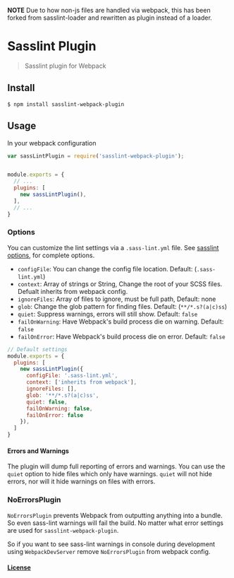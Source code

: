**NOTE**
Due to how non-js files are handled via webpack, this has been forked from sasslint-loader and rewritten as plugin instead of a loader.

# Sasslint Plugin

> Sasslint plugin for Webpack

## Install

```console
$ npm install sasslint-webpack-plugin
```

## Usage

In your webpack configuration

```js
var sassLintPlugin = require('sasslint-webpack-plugin');


module.exports = {
  // ...
  plugins: [
    new sassLintPlugin(),
  ],
  // ...
}
```

### Options

You can customize the lint settings via a `.sass-lint.yml` file. See [sasslint options](https://github.com/sasstools/sass-lint/blob/develop/docs/sass-lint.yml), for complete options.

* `configFile`: You can change the config file location. Default: (`.sass-lint.yml`)
* `context`: Array of strings or String, Change the root of your SCSS files. Defualt inherits from webpack config.
* `ignoreFiles`: Array of files to ignore, must be full path, Default: none
* `glob`: Change the glob pattern for finding files. Default: (`**/*.s?(a|c)ss`)
* `quiet`: Suppress warnings, errors will still show. Default: `false`
* `failOnWarning`: Have Webpack's build process die on warning. Default: `false`
* `failOnError`: Have Webpack's build process die on error. Default: `false`

```js
// Default settings
module.exports = {
  plugins: [
    new sassLintPlugin({
      configFile: '.sass-lint.yml',
      context: ['inherits from webpack'],
      ignoreFiles: [],
      glob: '**/*.s?(a|c)ss',
      quiet: false,
      failOnWarning: false,
      failOnError: false
    }),
  ]
}
```

#### Errors and Warnings

The plugin will dump full reporting of errors and warnings.
You can use the `quiet` option to hide files which only have warnings.
`quiet` will not hide errors, nor will it hide warnings on files with errors.


### NoErrorsPlugin

`NoErrorsPlugin` prevents Webpack from outputting anything into a bundle. So even sass-lint warnings
will fail the build. No matter what error settings are used for `sasslint-webpack-plugin`.

So if you want to see sass-lint warnings in console during development using `WebpackDevServer`
remove `NoErrorsPlugin` from webpack config.

#### [License](LICENSE)
